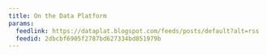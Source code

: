 ```yaml
---
title: On the Data Platform
params:
  feedlink: https://dataplat.blogspot.com/feeds/posts/default?alt=rss
  feedid: 2dbcbf6905f2787bd627334bd851979b
---
```


